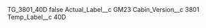 <?xml version="1.0" encoding="UTF-8"?>
<CustomMetadata xmlns="http://soap.sforce.com/2006/04/metadata" xmlns:xsi="http://www.w3.org/2001/XMLSchema-instance" xmlns:xsd="http://www.w3.org/2001/XMLSchema">
    <label>TG_3801_40D</label>
    <protected>false</protected>
    <values>
        <field>Actual_Label__c</field>
        <value xsi:type="xsd:string">GM23</value>
    </values>
    <values>
        <field>Cabin_Version__c</field>
        <value xsi:type="xsd:string">3801</value>
    </values>
    <values>
        <field>Temp_Label__c</field>
        <value xsi:type="xsd:string">40D</value>
    </values>
</CustomMetadata>
